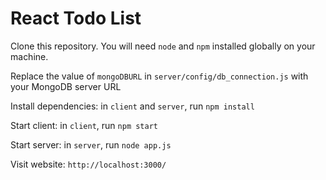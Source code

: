 # React Todo List

Clone this repository. You will need `node` and `npm` installed globally on your machine.

Replace the value of `mongoDBURL` in `server/config/db_connection.js` with your MongoDB server URL

Install dependencies:
in `client` and `server`, run `npm install`

Start client:
in `client`, run `npm start`

Start server:
in `server`, run `node app.js`

Visit website:
`http://localhost:3000/`
